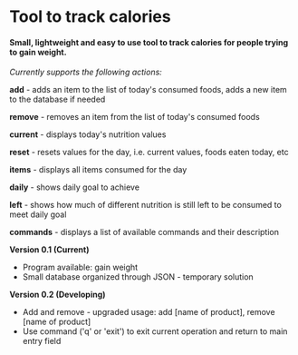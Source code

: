 # Tool to track calories

#### **Small, lightweight and easy to use tool to track calories for people trying to gain weight.**

_Currently supports the following actions:_

**add** - adds an item to the list of today's consumed foods, adds a new item to the database if needed

**remove** - removes an item from the list of today's consumed foods

**current** - displays today's nutrition values

**reset** - resets values for the day, i.e. current values, foods eaten today, etc

**items** - displays all items consumed for the day

**daily** - shows daily goal to achieve

**left** - shows how much of different nutrition is still left to be consumed to meet daily goal

**commands** - displays a list of available commands and their description

**Version 0.1 (Current)**
* Program available: gain weight
* Small database organized through JSON - temporary solution

**Version 0.2 (Developing)**
* Add and remove - upgraded usage: add [name of product], remove [name of product]
* Use command ('q' or 'exit') to exit current operation and return to main entry field